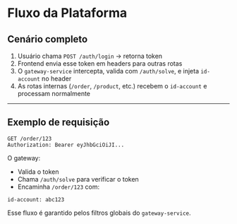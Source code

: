 # Fluxo da Plataforma

## Cenário completo

1. Usuário chama `POST /auth/login` → retorna token
2. Frontend envia esse token em headers para outras rotas
3. O `gateway-service` intercepta, valida com `/auth/solve`, e injeta `id-account` no header
4. As rotas internas (`/order`, `/product`, etc.) recebem o `id-account` e processam normalmente

---

## Exemplo de requisição

```http
GET /order/123
Authorization: Bearer eyJhbGciOiJI...
```

O gateway:

- Valida o token
- Chama `/auth/solve` para verificar o token
- Encaminha `/order/123` com:

```http
id-account: abc123
```

Esse fluxo é garantido pelos filtros globais do `gateway-service`.
